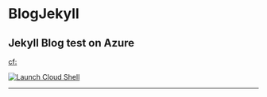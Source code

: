 # BlogJekyll

Jekyll Blog test on Azure
---

[cf:](https://netablogjekyll.azurewebsites.net/)


[![Launch Cloud Shell](https://shell.azure.com/images/launchcloudshell.png "Launch Cloud Shell")](https://shell.azure.com) 

---
